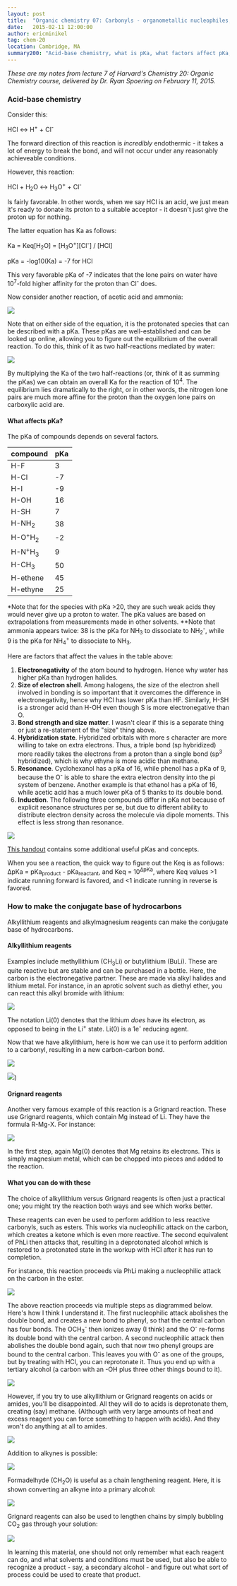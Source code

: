 ```yaml
---
layout: post
title:  "Organic chemistry 07: Carbonyls - organometallic nucleophiles, acidity and pKa"
date:   2015-02-11 12:00:00
author: ericminikel
tag: chem-20
location: Cambridge, MA
summary200: "Acid-base chemistry, what is pKa, what factors affect pKa, alkyllithium and Grignard reagents and how to use them to lengthen chains or make tertiary alcohols."
---
```


*These are my notes from lecture 7 of Harvard's Chemistry 20: Organic Chemistry course, delivered by Dr. Ryan Spoering on February 11, 2015.*

### Acid-base chemistry

Consider this:

HCl &harr; H<sup>+</sup> + Cl<sup>-</sup>

The forward direction of this reaction is *incredibly* endothermic - it takes a lot of energy to break the bond, and will not occur under any reasonably achieveable conditions.

However, this reaction:

HCl + H<sub>2</sub>O &harr; H<sub>3</sub>O<sup>+</sup> + Cl<sup>-</sup>

Is fairly favorable. In other words, when we say HCl is an acid, we just mean it's ready to donate its proton to a suitable acceptor - it doesn't just give the proton up for nothing.

The latter equation has Ka as follows:

Ka = Keq\[H<sub>2</sub>O\] = \[H<sub>3</sub>O<sup>+</sup>\]\[Cl<sup>-</sup>\] / \[HCl\]

pKa = -log10(Ka) = -7 for HCl

This very favorable pKa of -7 indicates that the lone pairs on water have 10<sup>7</sup>-fold higher affinity for the proton than Cl<sup>-</sup> does.

Now consider another reaction, of acetic acid and ammonia:

![](/media/2015/02/acetic-acid-ammonia.png)

Note that on either side of the equation, it is the protonated species that can be described with a pKa. These pKas are well-established and can be looked up online, allowing you to figure out the equilibrium of the overall reaction. To do this, think of it as two half-reactions mediated by water:

![](/media/2015/02/acetic-acid-ammonia-half-reactions.png)

By multiplying the Ka of the two half-reactions (or, think of it as summing the pKas) we can obtain an overall Ka for the reaction of 10<sup>4</sup>. The equilibrium lies dramatically to the right, or in other words, the nitrogen lone pairs are much more affine for the proton than the oxygen lone pairs on carboxylic acid are.

#### What affects pKa?

The pKa of compounds depends on several factors.

| compound | pKa |
| ---- | ---- |
| H-F | 3 |
| H-Cl | -7 |
| H-I | -9 |
| H-OH | 16 |
| H-SH | 7 |
| H-NH<sub>2</sub> | 38 |
| H-O<sup>+</sup>H<sub>2</sub> | -2 |
| H-N<sup>+</sup>H<sub>3</sub> | 9 |
| H-CH<sub>3</sub> | 50 |
| H-ethene | 45 |
| H-ethyne | 25 |

\*Note that for the species with pKa >20, they are such weak acids they would never give up a proton to water. The pKa values are based on extrapolations from measurements made in other solvents.
\*\*Note that ammonia appears twice: 38 is the pKa for NH<sub>3</sub> to dissociate to NH<sub>2</sub><sup>-</sup>, while 9 is the pKa for NH<sub>4</sub><sup>+</sup> to dissociate to NH<sub>3</sub>.

Here are factors that affect the values in the table above:

1. **Electronegativity** of the atom bound to hydrogen. Hence why water has higher pKa than hydrogen halides.
2. **Size of electron shell**. Among halogens, the size of the electron shell involved in bonding is so important that it overcomes the difference in electronegativity, hence why HCl has lower pKa than HF. Similarly, H-SH is a stronger acid than H-OH even though S is more electronegative than O.
3. **Bond strength and size matter**. I wasn't clear if this is a separate thing or just a re-statement of the "size" thing above.
4. **Hybridization state**. Hybridized orbitals with more s character are more willing to take on extra electrons. Thus, a triple bond (sp hybridized) more readily takes the electrons from a proton than a single bond (sp<sup>3</sup> hybridized), which is why ethyne is more acidic than methane.
5. **Resonance**. Cyclohexanol has a pKa of 16, while phenol has a pKa of 9, because the O<sup>-</sup> is able to share the extra electron density into the pi system of benzene. Another example is that ethanol has a pKa of 16, while acetic acid has a much lower pKa of 5 thanks to its double bond.
6. **Induction**. The following three compounds differ in pKa not because of explicit resonance structures per se, but due to different ability to distribute electron density across the molecule via dipole moments. This effect is less strong than resonance.

![](/media/2015/02/induction-affecting-pka.png)

[This handout](http://isites.harvard.edu/fs/docs/icb.topic93502.files/Lectures_and_Handouts/20-Acidity_Concepts.pdf) contains some additional useful pKas and concepts.

When you see a reaction, the quick way to figure out the Keq is as follows: &Delta;pKa = pKa<sub>product</sub> - pKa<sub>reactant</sub>, and Keq = 10<sup>&Delta;pKa</sup>, where Keq values >1 indicate running forward is favored, and <1 indicate running in reverse is favored.

### How to make the conjugate base of hydrocarbons

Alkyllithium reagents and alkylmagnesium reagents can make the conjugate base of hydrocarbons.

#### Alkyllithium reagents

Examples include methyllithium (CH<sub>3</sub>Li) or butyllithium (BuLi). These are quite reactive but are stable and can be purchased in a bottle. Here, the carbon is the electronegative partner. These are made via alkyl halides and lithium metal. For instance, in an aprotic solvent such as diethyl ether, you can react this alkyl bromide with lithium:

![](/media/2015/02/making-alkyllithium-reagent-example.png)

The notation Li(0) denotes that the lithium *does* have its electron, as opposed to being in the Li<sup>+</sup> state. Li(0) is a 1e<sup>-</sup> reducing agent.

Now that we have alkylithium, here is how we can use it to perform addition to a carbonyl, resulting in a new carbon-carbon bond.

![](/media/2015/02/use-alkyllithium-to-make-3ary-alcohol.png)

![](/media/2015/02/alkyllithium-example-2.png))

#### Grignard reagents

Another very famous example of this reaction is a Grignard reaction. These use Grignard reagents, which contain Mg instead of Li. They have the formula R-Mg-X. For instance:

![](/media/2015/02/grignard-reagent-example-1.png)

In the first step, again Mg(0) denotes that Mg retains its electrons. This is simply magnesium metal, which can be chopped into pieces and added to the reaction.

#### What you can do with these

The choice of alkyllithium versus Grignard reagents is often just a practical one; you might try the reaction both ways and see which works better.

These reagents can even be used to perform addition to less reactive carbonyls, such as esters. This works via nucleophilic attack on the carbon, which creates a ketone which is even more reactive. The second equivalent of PhLi then attacks that, resulting in a deprotonated alcohol which is restored to a protonated state in the workup with HCl after it has run to completion.

For instance, this reaction proceeds via PhLi making a nucleophilic attack on the carbon in the ester.

![](/media/2015/02/phli-attack-on-ester.png)

The above reaction proceeds via multiple steps as diagrammed below. Here's how I think I understand it. The first nucleophilic attack abolishes the double bond, and creates a new bond to phenyl, so that the central carbon has four bonds. The OCH<sub>3</sub><sup>-</sup> then ionizes away (I think) and the O<sup>-</sup> re-forms its double bond with the central carbon. A second nucleophilic attack then abolishes the double bond again, such that now two phenyl groups are bound to the central carbon. This leaves you with O<sup>-</sup> as one of the groups, but by treating with HCl, you can reprotonate it. Thus you end up with a tertiary alcohol (a carbon with an -OH plus three other things bound to it).

![](/media/2015/02/phli-ester-steps.png)

However, if you try to use alkyllithium or Grignard reagents on acids or amides, you'll be disappointed. All they will do to acids is deprotonate them, creating (say) methane. (Although with very large amounts of heat and excess reagent you can force something to happen with acids). And they won't do anything at all to amides. 

![](/media/2015/02/inefficacy-against-acids-and-amides.png)

Addition to alkynes is possible:

![](/media/2015/02/addition-to-alkynes.png)

Formadelhyde (CH<sub>2</sub>O) is useful as a chain lengthening reagent. Here, it is shown converting an alkyne into a primary alcohol:

![](/media/2015/02/formaldehyde-chain-lengthening.png)

Grignard reagents can also be used to lengthen chains by simply bubbling CO<sub>2</sub> gas through your solution:

![](/media/2015/02/grignard-plus-co2-chain-lengthening.png)

In learning this material, one should not only remember what each reagent can do, and what solvents and conditions must be used, but also be able to recognize a product - say, a secondary alcohol - and figure out what sort of process could be used to create that product.



